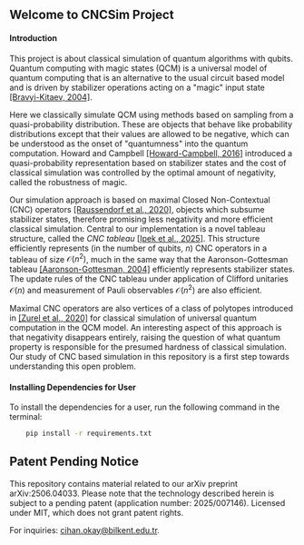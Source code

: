 ## Welcome to CNCSim Project

#### Introduction
This project is about classical simulation of quantum algorithms with qubits. Quantum computing with magic states (QCM) is a universal model of quantum computing that is an alternative to the usual circuit based model and is driven by stabilizer operations acting on a "magic" input state [[Bravyi-Kitaev, 2004]](https://arxiv.org/abs/quant-ph/0403025).


Here we classically simulate QCM using methods based on sampling from a quasi-probability distribution. These are objects that behave like probability distributions except that their values are allowed to be negative, which can be understood as the onset of "quantumness" into the quantum computation. Howard and Campbell [[Howard-Campbell, 2016]](https://arxiv.org/abs/1609.07488) introduced a quasi-probability representation based on stabilizer states and the cost of classical simulation was controlled by the optimal amount of negativity, called the robustness of magic.

Our simulation approach is based on maximal Closed Non-Contextual (CNC) operators [[Raussendorf et al., 2020]](https://arxiv.org/abs/1905.05374), objects which subsume stabilizer states, therefore promising less negativity and more efficient classical simulation. Central to our implementation is a novel tableau structure, called the *CNC tableau* [[Ipek et al., 2025]](https://arxiv.org/abs/2506.04033). This structure efficiently represents (in the number of qubits, $n$) CNC operators in a tableau of size $\mathcal{O}(n^2)$, much in the same way that the Aaronson-Gottesman tableau [[Aaronson-Gottesman, 2004]](https://arxiv.org/abs/quant-ph/0406196) efficiently represents stabilizer states. The update rules of the CNC tableau under application of Clifford unitaries $\mathcal{O}(n)$ and measurement of Pauli observables $\mathcal{O}(n^2)$ are also efficient.

Maximal CNC operators are also vertices of a class of polytopes introduced in [[Zurel et al., 2020]](https://arxiv.org/abs/2004.01992) for classical simulation of universal quantum computation in the QCM model. An interesting aspect of this approach is that negativity disappears entirely, raising the question of what quantum property is responsible for the presumed hardness of classical simulation. Our study of CNC based simulation in this repository is a first step towards understanding this open problem.

#### Installing Dependencies for User
To install the dependencies for a user, run the following command in the terminal:
```bash
    pip install -r requirements.txt
```


## Patent Pending Notice
This repository contains material related to our arXiv preprint arXiv:2506.04033. Please note that the technology described herein is subject to a pending patent (application number: 2025/007146). Licensed under MIT, which does not grant patent rights. 

For inquiries: cihan.okay@bilkent.edu.tr.
